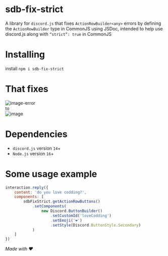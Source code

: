 # sdb-fix-strict
A library for `discord.js` that fixes `ActionRowBuilder<any>` errors by defining the `ActionRowBuilder` type in CommonJS using JSDoc, intended to help use discord.js along with `“strict”: true` in CommonJS

# Installing
install `npm i sdb-fix-strict`

# That fixes
![image-error](https://github.com/user-attachments/assets/0b9284f8-24d6-4f44-b6aa-e4743913f3d6)
<br>
to
<br>
![image](https://github.com/user-attachments/assets/31e02959-2ad5-457f-9471-f437eada42af)


# Dependencies
- `discord.js` version `14`+
- `Node.js` version `16`+

# Some usage example
```js
interaction.reply({
	content: 'do you love codding?',
	components: [
		sdbFixStrict.getActionRowButtons()
			.setComponents(
				new Discord.ButtonBuilder()
					.setCustomId('loveCodding')
					.setEmoji('❤')
					.setStyle(Discord.ButtonStyle.Secondary)
			)
	]
})
```

*Made with ♥*
